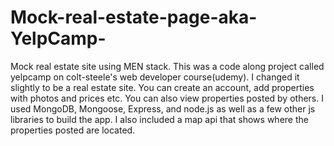 # Mock-real-estate-page-aka-YelpCamp-
Mock real estate site using MEN stack. 
This was a code along project called yelpcamp on colt-steele's web developer course(udemy). I changed it slightly to be a real estate site. You can create an account, add properties with photos and prices etc. You can also view properties posted by others. I used MongoDB, Mongoose, Express, and node.js as well as a few other js libraries to build the app. I also included a map api that shows where the properties posted are located.
